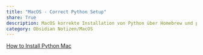 ```yaml
---
title: "MacOS - Correct Python Setup"
share: True
description: MacOS korrekte Installation von Python über Homebrew und pyenv
category: Obsidian Notizen/MacOS
---
```

[How to Install Python Mac](https://www.freecodecamp.org/news/python-version-on-mac-update/)